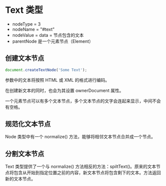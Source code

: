 # Text 类型

* nodeType = 3
* nodeName = "#text"
* nodeValue = data = 节点包含的文本
* parentNode 是一个元素节点（Element）

## 创建文本节点

``` js
document.createTextNode('Some Text');
```

参数中的文本将按照 HTML 或 XML 的格式进行编码。

在创建新文本的同时，也会为其设置 ownerDocument 属性。

一个元素节点可以有多个文本节点，多个文本节点的文字会连起来显示，中间不会有空格。

## 规范化文本节点

Node 类型中有一个 normalize() 方法，能够将相邻文本节点合并成一个节点。

## 分割文本节点

Text 类型提供了一个与 normalize() 方法相反的方法：spiltText()。原来的文本节点将包含从开始到指定位置之前的内容，新文本节点将包含剩下的文本。方法返回新的文本节点。

